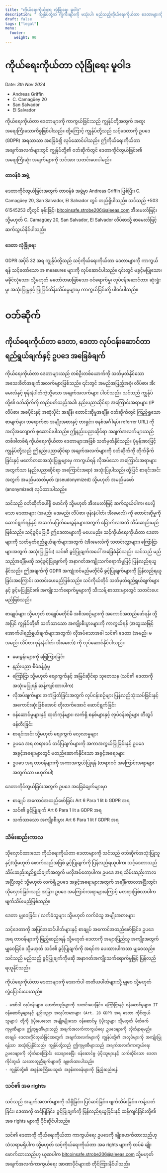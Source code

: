 ```yaml
---
title: "ကိုယ်ရေးကိုယ်တာ လုံခြုံရေး မူဝါဒ"
description: " ကျွန်ုပ်တို့က ကူကီးများကို မသုံးပါ၊ မည်သည့်ကိုယ်ရေးကိုယ်တာ ဒေတာများကိုမလည်းစုဆောင်းပါ။"
draft: false
tags: ["legal"]
menu:
  footer:
    weight: 90
---
```


# ကိုယ်ရေးကိုယ်တာ လုံခြုံရေး မူဝါဒ
Date: *3th Nov 2024*


- Andreas Griffin
- C. Camagüey 20
- San Salvador
- El Salvador

ကိုယ်ရေးကိုယ်တာ ဒေတာများကို ကာကွယ်ခြင်းသည် ကျွန်ုပ်တို့အတွက် အထူးအရေးကြီးသောကိစ္စဖြစ်ပါသည်။ ထို့ကြောင့် ကျွန်ုပ်တို့သည် သင့်ဒေတာကို ဥပဒေ (GDPR) အရသာသာ အခြေခံ၍ လုပ်ဆောင်ပါသည်။ ဤကိုယ်ရေးကိုယ်တာ အချက်အလက်များတွင် ကျွန်ုပ်တို့၏ ဝဘ်ဆိုက်တွင် ဒေတာကိုင်တွယ်ခြင်း၏ အရေးကြီးဆုံး အချက်များကို သင်အား သတင်းပေးပါမည်။

#### တာဝန်ခံ အဖွဲ့

ဒေတာကိုင်တွယ်ခြင်းအတွက် တာဝန်ခံ အဖွဲ့မှာ Andreas Griffin ဖြစ်ပြီး၊ C. Camagüey 20, San Salvador, El Salvador တွင် တည်ရှိပါသည်။ သင်သည် +503 61545253 တို့တွင် ဖုန်းဖြင့်၊ bitcoinsafe.strobe206@aleeas.com အီးမေးလ်ဖြင့်၊ သို့မဟုတ် C. Camagüey 20, San Salvador, El Salvador လိပ်စာသို့ စာမေးလ်ဖြင့် ဆက်သွယ်နိုင်ပါသည်။

#### ဒေတာ လုံခြုံရေး

GDPR အပိုဒ် 32 အရ ကျွန်ုပ်တို့သည် သင့်ကိုယ်ရေးကိုယ်တာ ဒေတာများကို ကာကွယ်ရန် သင့်တော်သော အ measures များကို လုပ်ဆောင်ပါသည်။ ၎င်းတွင် မခွင့်မပြုသော၊ မခိုင်လုံသော၊ သို့မဟုတ် မတော်တဆဖြစ်သော ဝင်ရောက်မှု၊ လုပ်ငန်းဆောင်တာ၊ ဆုံးရှုံးမှု၊ အသုံးပြုမှုနှင့် ပြုပြင်ထိန်းသိမ်းမှုများမှ ကာကွယ်ခြင်းတို့ ပါဝင်ပါသည်။

# ဝဘ်ဆိုက်

## ကိုယ်ရေးကိုယ်တာ ဒေတာ, ဒေတာ လုပ်ငန်းဆောင်တာရည်ရွယ်ချက်နှင့် ဥပဒေ အခြေခံချက်

ကိုယ်ရေးကိုယ်တာ ဒေတာများသည် တစ်ဦးတစ်ယောက်ကို သတ်မှတ်နိုင်သော အသေးစိတ်အချက်အလက်များဖြစ်သည်။ ၎င်းတွင် အမည်အပြည့်အစုံ၊ လိပ်စာ၊ အီးမေးလ်နှင့် ဖုန်းနံပါတ်ကဲ့သို့သော အချက်အလက်များ ပါဝင်သည်။ သင်သည် ကျွန်ုပ်တို့၏ ဝဘ်ဆိုက်ကို လည်ပတ်သည့်အခါ၊ နည်းပညာဆိုင်ရာ အကြောင်းအရာများ (IP လိပ်စာ၊ အစပိုင်းနှင့် အဆုံးပိုင်း အချိန်၊ တောင်းဆိုမှုအချိန်၊ ဝဘ်ဆိုက်တွင် ကြည့်ရှုသော စာမျက်နှာ၊ ဘရောက်ဇာ အမျိုးအစားနှင့် ဗားရှင်း၊ စနစ်အင်္ဂါရပ်၊ referrer URL) ကို အလိုအလျောက် စုဆောင်းပါသည်။ ဤနည်းပညာဆိုင်ရာ အချက်အလက်များသည် တစ်ခါတစ်ရံ ကိုယ်ရေးကိုယ်တာ ဒေတာများအဖြစ် သတ်မှတ်နိုင်သည်။ ပုံမှန်အားဖြင့် ကျွန်ုပ်တို့သည် ဤနည်းပညာဆိုင်ရာ အချက်အလက်များကို ဝဘ်ဆိုက်ကို တိုက်ခိုက်ခြင်းနှင့် မတော်တဆအသုံးပြုမှုများမှ ကာကွယ်ရန် လိုအပ်သော အကြောင်းအရာများအတွက်သာ (နည်းပညာဆိုင်ရာ အကြောင်းအရာ) အသုံးပြုပါသည်၊ ထို့ပြင် စာရင်းအင်းအတွက် အမည်မသတ်မှတ် (pseudonymized) သို့မဟုတ် အမည်မဖော် (anonymized) လုပ်ထားပါသည်။

သင်သည် ဝဘ်ဆိုက်ပေါ်ရှိ ဖောင်ကို သို့မဟုတ် အီးမေးလ်ဖြင့် ဆက်သွယ်ပါက၊ ပေးပို့သော ဒေတာများ (အမည်၊ မအမည်၊ လိပ်စာ၊ ဖုန်းနံပါတ်၊ အီးမေးလ်) ကို တောင်းဆိုမှုကို ဆောင်ရွက်ရန်နှင့် အဆက်မပြတ်မေးခွန်းများအတွက် ခြောက်လအထိ သိမ်းဆည်းမည်ဖြစ်သည်။ သင့်ခွင့်မပြုမီ ဤဒေတာများကို မပေးမည်။ သင့်ကိုယ်ရေးကိုယ်တာ ဒေတာများကို သတ်မှတ်ရည်ရွယ်ချက်များအတွက် (အီးမေးလ်ကို သတင်းလွှာများ၊ ကြော်ငြာများအတွက် အသုံးပြုခြင်း) သင်၏ ခွင့်ပြုချက်အပေါ် အခြေခံနိုင်သည်။ သင်သည် မည်သည့်အချိန်မဆို သင့်ခွင့်ပြုချက်ကို အနာဂတ်အကျိုးသက်ရောက်မှုဖြင့် ပြန်လည်ရယူနိုင်သည်။ ဤအချက်ကို GDPR အကျုံးဝင်မည်မတိုင်မီ ခွင့်ပြုချက်များကို ပြန်လည်ရယူခြင်းအကြောင်း သတင်းပေးမည်ဖြစ်သည်။ သင်ကိုယ်တိုင် သတ်မှတ်ရည်ရွယ်ချက်များနှင့် ခွင့်မပြုခြင်း၏ အကျိုးသက်ရောက်မှုများကို သီးသန့် စာသားများတွင် သတင်းပေးမည်ဖြစ်သည်။

စာချုပ်များ သို့မဟုတ် စာချုပ်မတိုင်မီ အစီအစဉ်များကို အကောင်အထည်ဖော်ရန်၊ ထို့အပြင် ကျွန်ုပ်တို့၏ သက်သာသော အကျိုးစီးပွားများကို ကာကွယ်ရန် (အထူးသဖြင့် အောက်ပါရည်ရွယ်ချက်များအတွက်) လိုအပ်သောအခါ သင်၏ ဒေတာ (အမည်၊ မအမည်၊ လိပ်စာ၊ ဖုန်းနံပါတ်၊ အီးမေးလ်) ကို လုပ်ဆောင်နိုင်ပါသည်။

   - မေးခွန်းများကို ဖြေကြားခြင်း
   - နည်းပညာ စီမံခန့်ခွဲမှု
   - ကြော်ငြာ သို့မဟုတ် စျေးကွက်နှင့် အမြင်ဆိုင်ရာ သုတေသန (သင်၏ ဒေတာကို အသုံးမပြုရန် ဆန့်ကျင်ထားပါက)
   - လိုအပ်ချက်များ အကဲဖြတ်ခြင်းအတွက် လုပ်ငန်းစဉ်များ ပြန်လည်သုံးသပ်ခြင်းနှင့် အကောင်းဆုံးဖြစ်အောင် တိုးတက်အောင် ဆောင်ရွက်ခြင်း
   - ၀န်ဆောင်မှုများနှင့် ထုတ်ကုန်များ၊ လက်ရှိ စနစ်များနှင့် လုပ်ငန်းစဉ်များ တီထွင်ဖန်တီးခြင်း
   - စာရင်းအင်း သို့မဟုတ် စျေးကွက် လေ့လာမှုများ
   - ဥပဒေ အရ တရားဝင် တင်ပြချက်များကို အကာအကွယ်ပြုခြင်းနှင့် ဥပဒေ အခွင့်အရေးများတွင် မတည်ဆောက်နိုင်သော အခွင့်အရေးများ
   - ဥပဒေ အရ တာဝန်များကို အကာအကွယ်ပြုရန် (တရားဝင် အကြောင်းအရာများအတွက်သာ မဟုတ်ပါ)

ဒေတာကိုင်တွယ်ခြင်းအတွက် ဥပဒေ အခြေခံချက်များမှာ

   - စာချုပ် အကောင်အထည်ဖော်ခြင်း Art 6 Para 1 lit b GDPR အရ
   - သင်၏ ခွင့်ပြုချက် Art 6 Para 1 lit a GDPR အရ
   - သက်သာသော အကျိုးစီးပွား Art 6 Para 1 lit f GDPR အရ

### သိမ်းဆည်းကာလ

သိုလှောင်ထားသော ကိုယ်ရေးကိုယ်တာ ဒေတာများကို သင်သည် ဝဘ်ဆိုက်အသုံးပြုသူနှင့်/သို့မဟုတ် ဖောက်သည်အဖြစ် ခွင့်ပြုချက်ကို ပြန်လည်ရယူပါက၊ သင့်ဒေတာသည် သိမ်းဆည်းရည်ရွယ်ချက်အတွက် မလိုအပ်တော့ပါက၊ ဥပဒေ အရ သိမ်းဆည်းကာလ အပြီးတွင် သို့မဟုတ် လက်ရှိ ဥပဒေ အခွင့်အရေးများအတွက် အချိန်ကာလအပြီးတွင်၊ သိုလှောင်ခြင်းသည် အခြား ဥပဒေ အကြောင်းအရာများကြောင့် မတရားဖြစ်လာပါက ဖျက်သိမ်းမည်ဖြစ်သည်။

ဒေတာ မျှဝေခြင်း / လက်ခံသူများ သို့မဟုတ် လက်ခံသူ အမျိုးအစားများ

သင့်ဒေတာကို အပြင်အဆင်ပါတ်များနှင့် စာချုပ် အကောင်အထည်ဖော်ခြင်း၊ ဥပဒေ အရ တာဝန်များကို ဖြည့်ဆည်းရန် သို့မဟုတ် ဒေတာကို အများပြည်သူ အကျိုးအတွက် မျှဝေခြင်း၊ သို့မဟုတ် သင်၏ ခွင့်ပြုချက်ကို အရင်က ပေးထားပါကသာ မျှဝေသည်။ သင်သည် မည်သည့် ခွင့်ပြုချက်ကိုမဆို အနာဂတ်အကျိုးသက်ရောက်မှုဖြင့် ပြန်လည်ရယူနိုင်သည်။

ကိုယ်ရေးကိုယ်တာ ဒေတာများကို အောက်ပါ တတိယပါတ်များသို့ မျှဝေ သို့မဟုတ် လွှဲပြောင်းပေးသည်။

    - အော်ဒါ လုပ်ငန်းများ၊ ဖောက်သည်များကို သတင်းပေးခြင်း၊ ကြော်ငြာနှင့် ၀န်ဆောင်မှုများ၊ IT ဝန်ဆောင်မှုများနှင့် နည်းပညာ အလုပ်သမားများ (Art. 28 GDPR အရ ဒေတာ ကိုင်တွယ်သူများ) တို့ကို ပံ့ပိုးပေးသော အမျိုးမျိုးသော ဝန်ဆောင်မှု ပံ့ပိုးသူများ သို့မဟုတ် မိတ်ဖက် ကုမ္ပဏီများ။ ဤကုမ္ပဏီများသည် အချက်အလက်ကာကွယ်ရေး ဥပဒေများကို လိုက်နာရမည်။ စာချုပ် ဒေတာကိုင်တွယ်ခြင်းအတွက် အချက်အလက်များကို ကျွန်ုပ်တို့၏ အလုပ်များကို အကျိုးပြုရန်သာ အသုံးပြုနိုင်သည်။ ကျွန်ုပ်တို့သည် ဤကုမ္ပဏီများသည် အချက်အလက်ကာကွယ်ရေး ဥပဒေများကို လိုက်နာကြောင်း သေချာစေပြီး ဝန်ဆောင်မှု ပံ့ပိုးသူများနှင့် သက်ဆိုင်သော ဒေတာကိုင်တွယ် သဘောတူညီချက်များကို ချမှတ်ထားပါသည်။
    - ကျွန်ုပ်တို့၏ အခွန်အကြံပေးသူထံ အခွန်တာဝန်များကို ဖြည့်ဆည်းရန်

### သင်၏ အခ rights

သင်သည် အချက်အလက်များကို သိရှိခြင်း၊ ပြင်ဆင်ခြင်း၊ ဖျက်သိမ်းခြင်း၊ ကန့်သတ်ခြင်း၊ ဒေတာကို တင်ပြခြင်း၊ ခွင့်ပြုချက်ကို ပြန်လည်ရယူခြင်းနှင့် ဆန့်ကျင်ခြင်းတို့၏ အခ rights များကို ပိုင်ဆိုင်ပါသည်။

သင်၏ ဒေတာကို ကိုယ်ရေးကိုယ်တာ ကာကွယ်ရေး ဥပဒေကို ချိုးဖောက်ထားသည်ဟု သံသရာမရှိပါက သို့မဟုတ် သင့်ကိုယ်ရေးကိုယ်တာ အခ rights များကို ထပ်မံ ချိုးဖောက်ထားသည်ဟု ယူဆပါက bitcoinsafe.strobe206@aleeas.com သို့မဟုတ် အချက်အလက်ကာကွယ်ရေး အာဏာပိုင်များထံ တိုင်ကြားနိုင်ပါသည်။